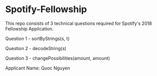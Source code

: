 # Spotify-Fellowship

This repo consists of 3 technical questions required for Spotify's 2018 Fellowship Application.

Question 1 - sortByStrings(s, t)

Question 2 - decodeString(s)

Question 3 - changePossibilities(amount, amount)


Applicant Name: Quoc Nguyen
